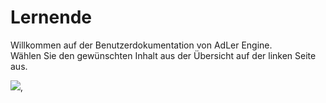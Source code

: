 # Lernende

Willkommen auf der Benutzerdokumentation von AdLer Engine. <br>
Wählen Sie den gewünschten Inhalt aus der Übersicht auf der linken Seite aus.

<img src="imageManualEngine-LearningSpace-ViewOnStart.png">‚